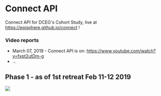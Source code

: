 # Connect API
Connect API for DCEG's Cohort Study, live at https://episphere.github.io/connect !
### Video reports
* March 07, 2019 - Connect API is on: https://www.youtube.com/watch?v=fxpt2utDm-g
* ...

## Phase 1 - as of 1st retreat Feb 11-12 2019

![](https://episphere.github.io/connect/Connect%20IT%20dev%20Timeline.png)


